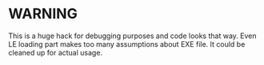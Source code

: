 # WARNING
This is a huge hack for debugging purposes and code looks that way.
Even LE loading part makes too many assumptions about EXE file.
It could be cleaned up for actual usage.

